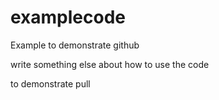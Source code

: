 # examplecode
Example to demonstrate github

write something else about how to use the code

to demonstrate pull

